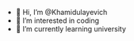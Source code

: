 - 👋 Hi, I’m @Khamidulayevich
- 👀 I’m interested in coding
- 🌱 I’m currently learning university


<!---
Khamidulayevich/Khamidulayevich is a ✨ special ✨ repository because its `README.md` (this file) appears on your GitHub profile.
You can click the Preview link to take a look at your changes.
--->
